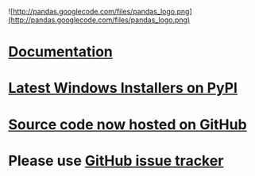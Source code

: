 ![http://pandas.googlecode.com/files/pandas_logo.png](http://pandas.googlecode.com/files/pandas_logo.png)

# [Documentation](http://pandas.pydata.org) #
# [Latest Windows Installers on PyPI](http://pypi.python.org/pypi/pandas) #
# [Source code now hosted on GitHub](http://github.com/pydata/pandas) #

# Please use [GitHub issue tracker](http://github.com/pydata/pandas/issues) #